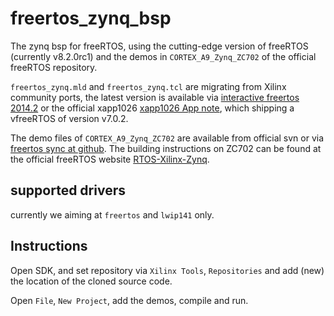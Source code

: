 freertos_zynq_bsp
=================

The zynq bsp for freeRTOS, using the cutting-edge version of freeRTOS (currently v8.2.0rc1) and the demos in `CORTEX_A9_Zynq_ZC702` of the official freeRTOS repository.

`freertos_zynq.mld` and `freertos_zynq.tcl` are migrating from Xilinx community ports, the latest version is available via [interactive freertos 2014.2](http://interactive.freertos.org/entries/31659559-Xilinx-Zynq-FreeRTOS-and-lwIP-demo-XAPP1026-Vivado-2014-2) or the official xapp1026 [xapp1026 App note](http://www.xilinx.com/support/documentation/application_notes/xapp1026.pdf), which shipping a vfreeRTOS of version v7.0.2.

The demo files of `CORTEX_A9_Zynq_ZC702` are available from official svn or via [freertos sync at github](https://github.com/cjlano/freertos). The building instructions on ZC702 can be found at the official freeRTOS website [RTOS-Xilinx-Zynq](http://www.freertos.org/RTOS-Xilinx-Zynq.html).

## supported drivers

currently we aiming at `freertos` and `lwip141` only.

## Instructions

Open SDK, and set repository via `Xilinx Tools`, `Repositories` and add (new) the location of the cloned source code.

Open `File`, `New Project`, add the demos, compile and run.


